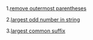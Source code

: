 1.[remove outermost parentheses](https://leetcode.com/problems/remove-outermost-parentheses/solutions/3551123/solution/)

2.[largest odd number in string](https://leetcode.com/problems/largest-odd-number-in-string/submissions/1524196397/)

3.[largest common suffix](https://leetcode.com/problems/longest-common-prefix/)
